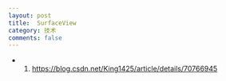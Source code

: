 ```yaml
---
layout: post
title:  SurfaceView
category: 技术
comments: false
---
```


* 01. <https://blog.csdn.net/King1425/article/details/70766945>
 
 
 
 
 
 
 
 
 
 
 
 
 
 
 
 
 
 
 
 
 
 
 
 
 
 
 
 